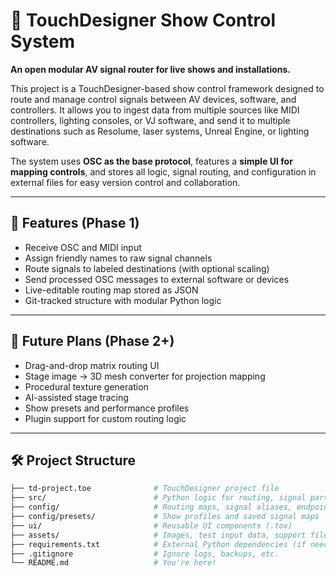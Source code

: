 # 📡 TouchDesigner Show Control System

**An open modular AV signal router for live shows and installations.**

This project is a TouchDesigner-based show control framework designed to route and manage control signals between AV devices, software, and controllers. It allows you to ingest data from multiple sources like MIDI controllers, lighting consoles, or VJ software, and send it to multiple destinations such as Resolume, laser systems, Unreal Engine, or lighting software.

The system uses **OSC as the base protocol**, features a **simple UI for mapping controls**, and stores all logic, signal routing, and configuration in external files for easy version control and collaboration.

---

## 🔧 Features (Phase 1)

- Receive OSC and MIDI input
- Assign friendly names to raw signal channels
- Route signals to labeled destinations (with optional scaling)
- Send processed OSC messages to external software or devices
- Live-editable routing map stored as JSON
- Git-tracked structure with modular Python logic

---

## 🎯 Future Plans (Phase 2+)

- Drag-and-drop matrix routing UI
- Stage image → 3D mesh converter for projection mapping
- Procedural texture generation
- AI-assisted stage tracing
- Show presets and performance profiles
- Plugin support for custom routing logic

---

## 🛠️ Project Structure

```bash
├── td-project.toe              # TouchDesigner project file
├── src/                        # Python logic for routing, signal parsing, UI
├── config/                     # Routing maps, signal aliases, endpoint configs
├── config/presets/             # Show profiles and saved signal maps
├── ui/                         # Reusable UI components (.tox)
├── assets/                     # Images, test input data, support files
├── requirements.txt            # External Python dependencies (if needed)
├── .gitignore                  # Ignore logs, backups, etc.
└── README.md                   # You're here!
```
